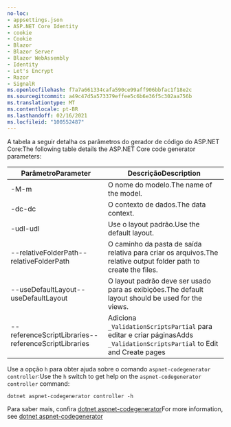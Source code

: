 ```yaml
---
no-loc:
- appsettings.json
- ASP.NET Core Identity
- cookie
- Cookie
- Blazor
- Blazor Server
- Blazor WebAssembly
- Identity
- Let's Encrypt
- Razor
- SignalR
ms.openlocfilehash: f7a7a661334cafa590ce99aff906bbfac1f18e2c
ms.sourcegitcommit: a49c47d5a573379effee5c6b6e36f5c302aa756b
ms.translationtype: MT
ms.contentlocale: pt-BR
ms.lasthandoff: 02/16/2021
ms.locfileid: "100552487"
---
```

<span data-ttu-id="f2148-101">A tabela a seguir detalha os parâmetros do gerador de código do ASP.NET Core:</span><span class="sxs-lookup"><span data-stu-id="f2148-101">The following table details the ASP.NET Core code generator parameters:</span></span>

| <span data-ttu-id="f2148-102">Parâmetro</span><span class="sxs-lookup"><span data-stu-id="f2148-102">Parameter</span></span>               | <span data-ttu-id="f2148-103">Descrição</span><span class="sxs-lookup"><span data-stu-id="f2148-103">Description</span></span>|
| ----------------- | ------------ |
| <span data-ttu-id="f2148-104">-M</span><span class="sxs-lookup"><span data-stu-id="f2148-104">-m</span></span>  | <span data-ttu-id="f2148-105">O nome do modelo.</span><span class="sxs-lookup"><span data-stu-id="f2148-105">The name of the model.</span></span> |
| <span data-ttu-id="f2148-106">-dc</span><span class="sxs-lookup"><span data-stu-id="f2148-106">-dc</span></span>  | <span data-ttu-id="f2148-107">O contexto de dados.</span><span class="sxs-lookup"><span data-stu-id="f2148-107">The data context.</span></span> |
| <span data-ttu-id="f2148-108">-udl</span><span class="sxs-lookup"><span data-stu-id="f2148-108">-udl</span></span> | <span data-ttu-id="f2148-109">Use o layout padrão.</span><span class="sxs-lookup"><span data-stu-id="f2148-109">Use the default layout.</span></span> |
| <span data-ttu-id="f2148-110">--relativeFolderPath</span><span class="sxs-lookup"><span data-stu-id="f2148-110">--relativeFolderPath</span></span> | <span data-ttu-id="f2148-111">O caminho da pasta de saída relativa para criar os arquivos.</span><span class="sxs-lookup"><span data-stu-id="f2148-111">The relative output folder path to create the files.</span></span> |
| <span data-ttu-id="f2148-112">--useDefaultLayout</span><span class="sxs-lookup"><span data-stu-id="f2148-112">--useDefaultLayout</span></span> | <span data-ttu-id="f2148-113">O layout padrão deve ser usado para as exibições.</span><span class="sxs-lookup"><span data-stu-id="f2148-113">The default layout should be used for the views.</span></span> |
| <span data-ttu-id="f2148-114">--referenceScriptLibraries</span><span class="sxs-lookup"><span data-stu-id="f2148-114">--referenceScriptLibraries</span></span> | <span data-ttu-id="f2148-115">Adiciona `_ValidationScriptsPartial` para editar e criar páginas</span><span class="sxs-lookup"><span data-stu-id="f2148-115">Adds `_ValidationScriptsPartial` to Edit and Create pages</span></span> |

<span data-ttu-id="f2148-116">Use a opção `h` para obter ajuda sobre o comando `aspnet-codegenerator controller`:</span><span class="sxs-lookup"><span data-stu-id="f2148-116">Use the `h` switch to get help on the `aspnet-codegenerator controller` command:</span></span>

```dotnetcli
dotnet aspnet-codegenerator controller -h
```

<span data-ttu-id="f2148-117">Para saber mais, confira [dotnet aspnet-codegenerator](xref:fundamentals/tools/dotnet-aspnet-codegenerator)</span><span class="sxs-lookup"><span data-stu-id="f2148-117">For more information, see [dotnet aspnet-codegenerator](xref:fundamentals/tools/dotnet-aspnet-codegenerator)</span></span>
